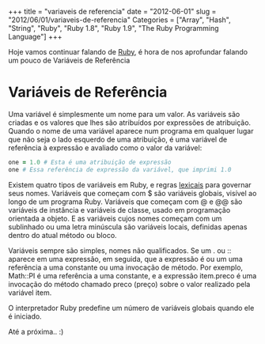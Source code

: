 +++
title = "variaveis de referencia"
date = "2012-06-01"
slug = "2012/06/01/variaveis-de-referencia"
Categories = ["Array", "Hash", "String", "Ruby", "Ruby 1.8", "Ruby 1.9", "The Ruby Programming Language"]
+++
<!--more-->
<p>Hoje vamos continuar falando de <a href="http://www.ruby-doc.org/core-1.9.2/">Ruby</a>, é hora de nos aprofundar falando um pouco de Variáveis de Referência</p>

<h1>Variáveis de Referência</h1>

Uma variável é simplesmente um nome para um valor. As variáveis ​​são criadas e os valores que lhes são atribuídos por expressões
de atribuição. Quando o nome de uma variável aparece num programa em qualquer lugar que não seja o lado esquerdo de uma atribuição, é uma
variável de referência à expressão e avaliado como o valor da variável:

```ruby Referência
one = 1.0 # Esta é uma atribuição de expressão
one # Essa referência de expressão da variável, que imprimi 1.0
```

Existem quatro tipos de variáveis ​​em Ruby, e regras <a href="http://pt.wikipedia.org/wiki/Item_lexical">lexicais</a> para governar seus nomes. Variáveis que começam com $ são variáveis ​​globais, visível ao longo de um programa Ruby. Variáveis ​​que começam com @ e @@ são
variáveis ​​de instância e variáveis ​​de classe, usado em programação orientada a objeto. E as variáveis ​​cujos nomes começam com um sublinhado
ou uma letra minúscula são variáveis ​​locais, definidas apenas dentro do atual método ou bloco.

Variáveis ​​sempre são simples, nomes não qualificados. Se um . ou :: aparece em uma expressão, em seguida, que a expressão é ou um
uma referência a uma constante ou uma invocação de método. Por exemplo, Math::PI é uma referência a uma constante, e a expressão
item.preco é uma invocação do método chamado preco (preço) sobre o valor realizado pela variável item.

O interpretador Ruby predefine um número de variáveis ​​globais quando ele é iniciado.

Até a próxima.. :)
